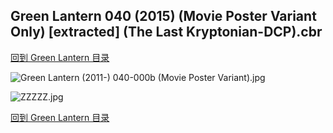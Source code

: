 ## Green Lantern 040 (2015) (Movie Poster Variant Only) [extracted] (The Last Kryptonian-DCP).cbr


[回到 Green Lantern 目录](https://github.com/alicewish/markdown/blob/master/series/Green-Lantern.md)


![Green Lantern (2011-) 040-000b (Movie Poster Variant).jpg](https://wx1.sinaimg.cn/large/6a9fdecagy1fq33cts3buj21kw2ep1kx.jpg)

![ZZZZZ.jpg](https://wx1.sinaimg.cn/large/6a9fdecagy1flonbyguc9j20sg0lcq6c.jpg)

[回到 Green Lantern 目录](https://github.com/alicewish/markdown/blob/master/series/Green-Lantern.md)

